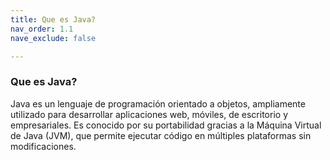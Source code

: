 ```yaml
---
title: Que es Java?
nav_order: 1.1
nave_exclude: false

---
```




### **Que es Java?**
Java es un lenguaje de programación orientado a objetos, ampliamente utilizado para desarrollar aplicaciones web, móviles, de escritorio y empresariales. Es conocido por su portabilidad gracias a la Máquina Virtual de Java (JVM), que permite ejecutar código en múltiples plataformas sin modificaciones.